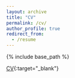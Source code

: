 ```yaml
---
layout: archive
title: "CV"
permalink: /cv/
author_profile: true
redirect_from:
  - /resume
---
```


{% include base_path %}

[CV](/files/Personal_Website_CV.pdf){:target="_blank"}

